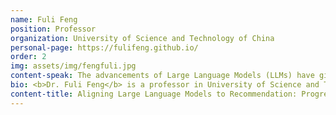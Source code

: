```yaml
---
name: Fuli Feng
position: Professor
organization: University of Science and Technology of China
personal-page: https://fulifeng.github.io/
order: 2
img: assets/img/fengfuli.jpg
content-speak: The advancements of Large Language Models (LLMs) have given rise to a new paradigm in recommendation, known as LLM4Rec. However, due to limitations such as the lack of recommendation related data in the pre-training corpus of LLM, LLMs are not naturally suitable for recommendation. The key to resolving this issue lies in aligning LLMs with recommendations by instruction tuning. Specifically, we will delve into exploring how to unleash the potential of LLMs in the field of the recommendation by focusing on aligning LLMs with both the recommendation task and the recommendation modality. Finally, we shall contemplate the potential concerns posited by LLM4Rec, as well as envision the prospects that LLM4Rec hold.
bio: <b>Dr. Fuli Feng</b> is a professor in University of Science and Technology of China. He received Ph.D. in Computer Science from National University of Singapore in 2019. His research interests include information retrieval, data mining, causal inference, and multi-media processing. He has over 60 publications appeared in several top conferences such as SIGIR, WWW, and SIGKDD, and journals including TKDE and TOIS. He has received the Best Paper Honourable Mention of SIGIR 2021 and Best Poster Award of WWW 2018. Moreover, he has served as the PC member for several top conferences including SIGIR, WWW, SIGKDD, NeurIPS, ICLR, and ACL, and the invited reviewer for prestigious journals such as TOIS, TKDE, and TPAMI. He organized the 1st workshop on Information Retrieval in Finance at SIGIR'20.
content-title: Aligning Large Language Models to Recommendation: Progresses and Future Prospects
---
```

